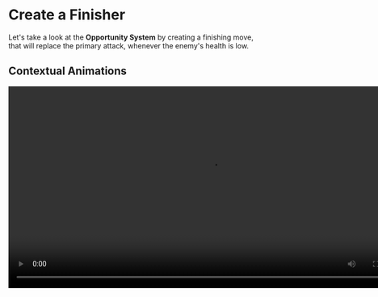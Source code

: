 # Create a Finisher
<secondary-label ref="guide"/>

Let's take a look at the **Opportunity System** by creating a finishing move, that will replace the primary attack,
whenever the enemy's health is low.

## Contextual Animations

<video src="https://youtu.be/wGhL1PvRGJ0" preview-src="sc_thumbnail_p01g08a.png" width="800" />

The **Contextual Animation** functionality from the Unreal Engine allows you to synchronize animation montages between 
multiple actors and fine tune how their positions.

<procedure title="Add the Required Components" collapsible="true">
</procedure>

<procedure title="Create the Animation Montages" collapsible="true">
</procedure>

<procedure title="Create the Roles Data Asset" collapsible="true">
</procedure>

<procedure title="Create the Contextual Animation Data Asset" collapsible="true">
</procedure>

## Opportunity Attack

<video src="https://youtu.be/nYNB3UsEUFo" preview-src="sc_thumbnail_p01g08b.png" width="800" />

Continuing the Opportunity System, let's check the Gameplay Targeting System and then the Opportunity Attack Ability. 
We'll go through a finisher move executed when the enemy is low on health.

<procedure title="Create the Targeting System Data Asset" collapsible="true">
</procedure>

<procedure title="Create the Finisher Ability" collapsible="true">
</procedure>

<procedure title="Configure the Input Handler" collapsible="true">
</procedure>

## Camera Animations

<video src="https://youtu.be/fC72Re8_7Aw" preview-src="sc_thumbnail_p01g08c.png" width="800" />

Opportunity Attacks can optionally use Camera Animations. Let's take a look how to configure the **Player Camera Manager**
and how to create **Camera Animations** for these attacks, using the **Level Sequencer**.

<procedure title="Configure the Player Camera Manager" collapsible="true">
    <step>Set <code>NinjaCombatPlayerCameraManager</code> as the Camera Manager in your <b>Player Controller</b>.</step>
</procedure>

<procedure title="Create Camera Shakes for hits" collapsible="true">
</procedure>

<procedure title="Create the Camera Animation in the Sequencer" collapsible="true">
</procedure>

<procedure title="Test Everything" collapsible="true">
</procedure>
